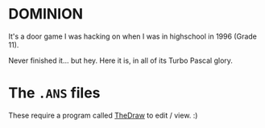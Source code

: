 DOMINION
========

It's a door game I was hacking on when I was in highschool in 1996 (Grade 11).

Never finished it... but hey. Here it is, in all of its Turbo Pascal glory.

The `.ANS` files
===============

These require a program called [TheDraw](http://en.wikipedia.org/wiki/TheDraw) to edit / view. :)
